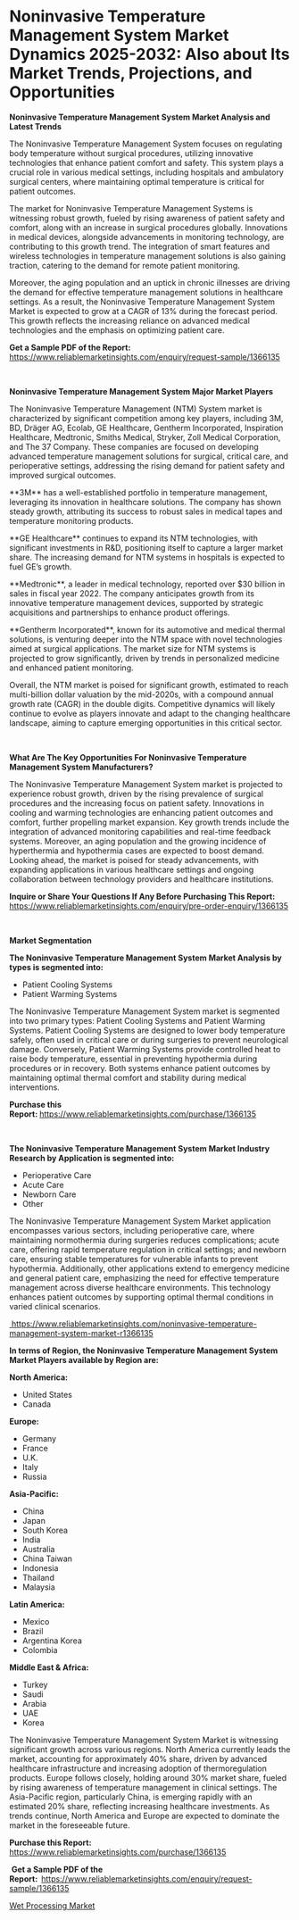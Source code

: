 <p><h1>Noninvasive Temperature Management System Market Dynamics 2025-2032: Also about Its Market Trends, Projections, and Opportunities</h1></p><p><strong>Noninvasive Temperature Management System Market Analysis and Latest Trends</strong></p>
<p><p>The Noninvasive Temperature Management System focuses on regulating body temperature without surgical procedures, utilizing innovative technologies that enhance patient comfort and safety. This system plays a crucial role in various medical settings, including hospitals and ambulatory surgical centers, where maintaining optimal temperature is critical for patient outcomes. </p><p>The market for Noninvasive Temperature Management Systems is witnessing robust growth, fueled by rising awareness of patient safety and comfort, along with an increase in surgical procedures globally. Innovations in medical devices, alongside advancements in monitoring technology, are contributing to this growth trend. The integration of smart features and wireless technologies in temperature management solutions is also gaining traction, catering to the demand for remote patient monitoring.</p><p>Moreover, the aging population and an uptick in chronic illnesses are driving the demand for effective temperature management solutions in healthcare settings. As a result, the Noninvasive Temperature Management System Market is expected to grow at a CAGR of 13% during the forecast period. This growth reflects the increasing reliance on advanced medical technologies and the emphasis on optimizing patient care.</p></p>
<p><strong>Get a Sample PDF of the Report:&nbsp;</strong> <a href="https://www.reliablemarketinsights.com/enquiry/request-sample/1366135?utm_campaign=2197&utm_medium=2&utm_source=Github&utm_content=ia&utm_term=22032025&utm_id=noninvasive-temperature-management-system">https://www.reliablemarketinsights.com/enquiry/request-sample/1366135</a></p>
<p>&nbsp;</p>
<p><strong>Noninvasive Temperature Management System Major Market Players</strong></p>
<p><p>The Noninvasive Temperature Management (NTM) System market is characterized by significant competition among key players, including 3M, BD, Dräger AG, Ecolab, GE Healthcare, Gentherm Incorporated, Inspiration Healthcare, Medtronic, Smiths Medical, Stryker, Zoll Medical Corporation, and The 37 Company. These companies are focused on developing advanced temperature management solutions for surgical, critical care, and perioperative settings, addressing the rising demand for patient safety and improved surgical outcomes.</p><p>**3M** has a well-established portfolio in temperature management, leveraging its innovation in healthcare solutions. The company has shown steady growth, attributing its success to robust sales in medical tapes and temperature monitoring products.</p><p>**GE Healthcare** continues to expand its NTM technologies, with significant investments in R&D, positioning itself to capture a larger market share. The increasing demand for NTM systems in hospitals is expected to fuel GE’s growth.</p><p>**Medtronic**, a leader in medical technology, reported over $30 billion in sales in fiscal year 2022. The company anticipates growth from its innovative temperature management devices, supported by strategic acquisitions and partnerships to enhance product offerings.</p><p>**Gentherm Incorporated**, known for its automotive and medical thermal solutions, is venturing deeper into the NTM space with novel technologies aimed at surgical applications. The market size for NTM systems is projected to grow significantly, driven by trends in personalized medicine and enhanced patient monitoring.</p><p>Overall, the NTM market is poised for significant growth, estimated to reach multi-billion dollar valuation by the mid-2020s, with a compound annual growth rate (CAGR) in the double digits. Competitive dynamics will likely continue to evolve as players innovate and adapt to the changing healthcare landscape, aiming to capture emerging opportunities in this critical sector.</p></p>
<p>&nbsp;</p>
<p><strong>What Are The Key Opportunities For Noninvasive Temperature Management System Manufacturers?</strong></p>
<p><p>The Noninvasive Temperature Management System market is projected to experience robust growth, driven by the rising prevalence of surgical procedures and the increasing focus on patient safety. Innovations in cooling and warming technologies are enhancing patient outcomes and comfort, further propelling market expansion. Key growth trends include the integration of advanced monitoring capabilities and real-time feedback systems. Moreover, an aging population and the growing incidence of hyperthermia and hypothermia cases are expected to boost demand. Looking ahead, the market is poised for steady advancements, with expanding applications in various healthcare settings and ongoing collaboration between technology providers and healthcare institutions.</p></p>
<p><strong>Inquire or Share Your Questions If Any Before Purchasing This Report:</strong> <a href="https://www.reliablemarketinsights.com/enquiry/pre-order-enquiry/1366135?utm_campaign=2197&utm_medium=2&utm_source=Github&utm_content=ia&utm_term=22032025&utm_id=noninvasive-temperature-management-system">https://www.reliablemarketinsights.com/enquiry/pre-order-enquiry/1366135</a></p>
<p>&nbsp;</p>
<p><strong>Market Segmentation</strong></p>
<p><strong>The Noninvasive Temperature Management System Market Analysis by types is segmented into:</strong></p>
<p><ul><li>Patient Cooling Systems</li><li>Patient Warming Systems</li></ul></p>
<p><p>The Noninvasive Temperature Management System market is segmented into two primary types: Patient Cooling Systems and Patient Warming Systems. Patient Cooling Systems are designed to lower body temperature safely, often used in critical care or during surgeries to prevent neurological damage. Conversely, Patient Warming Systems provide controlled heat to raise body temperature, essential in preventing hypothermia during procedures or in recovery. Both systems enhance patient outcomes by maintaining optimal thermal comfort and stability during medical interventions.</p></p>
<p><strong>Purchase this Report:&nbsp;</strong><a href="https://www.reliablemarketinsights.com/purchase/1366135?utm_campaign=2197&utm_medium=2&utm_source=Github&utm_content=ia&utm_term=22032025&utm_id=noninvasive-temperature-management-system">https://www.reliablemarketinsights.com/purchase/1366135</a></p>
<p>&nbsp;</p>
<p><strong>The Noninvasive Temperature Management System Market Industry Research by Application is segmented into:</strong></p>
<p><ul><li>Perioperative Care</li><li>Acute Care</li><li>Newborn Care</li><li>Other</li></ul></p>
<p><p>The Noninvasive Temperature Management System Market application encompasses various sectors, including perioperative care, where maintaining normothermia during surgeries reduces complications; acute care, offering rapid temperature regulation in critical settings; and newborn care, ensuring stable temperatures for vulnerable infants to prevent hypothermia. Additionally, other applications extend to emergency medicine and general patient care, emphasizing the need for effective temperature management across diverse healthcare environments. This technology enhances patient outcomes by supporting optimal thermal conditions in varied clinical scenarios.</p></p>
<p><a href="https://www.reliablemarketinsights.com/noninvasive-temperature-management-system-market-r1366135?utm_campaign=2197&utm_medium=2&utm_source=Github&utm_content=ia&utm_term=22032025&utm_id=noninvasive-temperature-management-system">&nbsp;https://www.reliablemarketinsights.com/noninvasive-temperature-management-system-market-r1366135</a></p>
<p><strong>In terms of Region, the Noninvasive Temperature Management System Market Players available by Region are:</strong></p>
<p>
    <p> <strong> North America: </strong>
        <ul>
            <li>United States</li>
            <li>Canada</li>
        </ul>
        </p> 
    <p> <strong> Europe: </strong>
        <ul>
            <li>Germany</li>
            <li>France</li>
            <li>U.K.</li>
            <li>Italy</li>
            <li>Russia</li>
        </ul>
        </p> 
    <p> <strong> Asia-Pacific: </strong>
        <ul>
            <li>China</li>
            <li>Japan</li>
            <li>South Korea</li>
            <li>India</li>
            <li>Australia</li>
            <li>China Taiwan</li>
            <li>Indonesia</li>
            <li>Thailand</li>
            <li>Malaysia</li>
        </ul>
        </p> 
    <p> <strong> Latin America: </strong>
        <ul>
            <li>Mexico</li>
            <li>Brazil</li>
            <li>Argentina Korea</li>
            <li>Colombia</li>
        </ul>
        </p> 
    <p> <strong> Middle East & Africa: </strong>
        <ul>
            <li>Turkey</li>
            <li>Saudi</li>
            <li>Arabia</li>
            <li>UAE</li>
            <li>Korea</li>
        </ul>
    </p>
    </p>
<p><p>The Noninvasive Temperature Management System Market is witnessing significant growth across various regions. North America currently leads the market, accounting for approximately 40% share, driven by advanced healthcare infrastructure and increasing adoption of thermoregulation products. Europe follows closely, holding around 30% market share, fueled by rising awareness of temperature management in clinical settings. The Asia-Pacific region, particularly China, is emerging rapidly with an estimated 20% share, reflecting increasing healthcare investments. As trends continue, North America and Europe are expected to dominate the market in the foreseeable future.</p></p>
<p><strong>Purchase this Report: </strong><a href="https://www.reliablemarketinsights.com/purchase/1366135?utm_campaign=2197&utm_medium=2&utm_source=Github&utm_content=ia&utm_term=22032025&utm_id=noninvasive-temperature-management-system">https://www.reliablemarketinsights.com/purchase/1366135</a></p>
<p>&nbsp;<strong>Get a Sample PDF of the Report:&nbsp;&nbsp;</strong><a href="https://www.reliablemarketinsights.com/enquiry/request-sample/1366135?utm_campaign=2197&utm_medium=2&utm_source=Github&utm_content=ia&utm_term=22032025&utm_id=noninvasive-temperature-management-system">https://www.reliablemarketinsights.com/enquiry/request-sample/1366135</a></p>
<p><strong></strong></p>
<p><p><a href="https://github.com/jerhoskinson197676/Market-Research-Report-List-1/blob/main/wet-processing-market.md?utm_campaign=2197&utm_medium=2&utm_source=Github&utm_content=ia&utm_term=22032025&utm_id=noninvasive-temperature-management-system">Wet Processing Market</a></p></p>